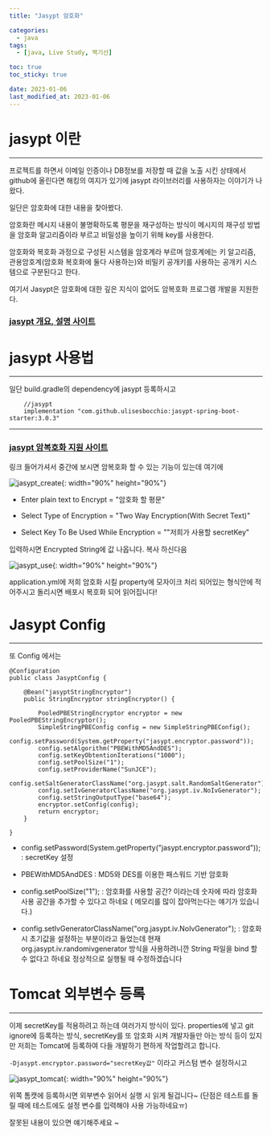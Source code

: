 ```yaml
---
title: "Jasypt 암호화"

categories:
  - java
tags:
  - [java, Live Study, 백기선]

toc: true
toc_sticky: true

date: 2023-01-06
last_modified_at: 2023-01-06
---
```


# jasypt 이란  
---
프로젝트를 하면서 이메일 인증이나 DB정보를 저장할 때 값을 노출 시킨 상태에서 github에 올린다면 해킹의 여지가 있기에 jasypt 라이브러리를 사용하자는 이야기가 나왔다.  

일단은 암호화에 대한 내용을 찾아봤다.  

암호화란 메시지 내용이 불명확하도록 평문을 재구성하는 방식이 메시지의 재구성 방법을 암호화 알고리즘이라 부르고 비밀성을 높이기 위해 key를 사용한다.

암호화와 복호화 과정으로 구성된 시스템을 암호계라 부르며 암호계에는 키 알고리즘, 관용암호계(암호화 복호화에 둘다 사용하는)와 비밀키 공개키를 사용하는 공개키 시스템으로 구분된다고 한다.

여기서 Jasypt은 암호화에 대한 깊은 지식이 없어도 암복호화 프로그램 개발을 지원한다.

### [jasypt 개요, 설명 사이트](https://www.egovframe.go.kr/wiki/doku.php?id=egovframework:rte2:fdl:encryption_decryption)  


# jasypt 사용법  
---


일단 build.gradle의 dependency에 jasypt 등록하시고
```
    //jasypt
    implementation "com.github.ulisesbocchio:jasypt-spring-boot-starter:3.0.3"
```
---

### [jasypt 암복호화 지원 사이트](https://www.devglan.com/online-tools/jasypt-online-encryption-decryption)

링크 들어가셔서 중간에 보시면 암복호화 할 수 있는 기능이 있는데 여기에

![jasypt_create](/img/posts/jasypt/jasypt1.PNG){: width="90%" height="90%"}

- Enter plain text to Encrypt = "암호화 할 평문"

- Select Type of Encryption = "Two Way Encryption(With Secret Text)"

- Select Key To Be Used While Encryption = ""저희가 사용할 secretKey"

입력하시면 Encrypted String에 값 나옵니다. 복사 하신다음

![jasypt_use](/img/posts/jasypt/jasypt2.PNG){: width="90%" height="90%"}

application.yml에 저희 암호화 시킬 property에 모자이크 처리 되어있는 형식안에 적어주시고 돌리시면 배포시 복호화 되어 읽어집니다!

# Jasypt Config  
---
또 Config 에서는

```
@Configuration
public class JasyptConfig {

    @Bean("jasyptStringEncryptor")
    public StringEncryptor stringEncryptor() {

        PooledPBEStringEncryptor encryptor = new PooledPBEStringEncryptor();
        SimpleStringPBEConfig config = new SimpleStringPBEConfig();
        config.setPassword(System.getProperty("jasypt.encryptor.password"));
        config.setAlgorithm("PBEWithMD5AndDES");
        config.setKeyObtentionIterations("1000");
        config.setPoolSize("1");
        config.setProviderName("SunJCE");
        config.setSaltGeneratorClassName("org.jasypt.salt.RandomSaltGenerator");
        config.setIvGeneratorClassName("org.jasypt.iv.NoIvGenerator");
        config.setStringOutputType("base64");
        encryptor.setConfig(config);
        return encryptor;
    }

}
```

- config.setPassword(System.getProperty("jasypt.encryptor.password")); : secretKey 설정

- PBEWithMD5AndDES : MD5와 DES를 이용한 패스워드 기반 암호화

- config.setPoolSize("1"); : 암호화를 사용할 공간? 이라는데 숫자에 따라 암호화 사용 공간을 추가할 수 있다고 하네요 ( 메모리를 많이 잡아먹는다는 얘기가 있습니다.)

- config.setIvGeneratorClassName("org.jasypt.iv.NoIvGenerator"); :  암호화 시 초기값을 설정하는 부분이라고 들었는데 현재 org.jasypt.iv.randomivgenerator 방식을 사용하려니깐 String 파일을 bind 할 수 없다고 하네요 정상적으로 실행될 때 수정하겠습니다


# Tomcat 외부변수 등록  
---

이제 secretKey를 적용하려고 하는데 여러가지 방식이 있다. properties에 넣고 git ignore에 등록하는 방식, secretKey를 또 암호화 시켜 개발자들만 아는 방식 등이 있지만 저희는 Tomcat에 등록하여 다들 개발하기 편하게 작업할려고 합니다.
  

`-Djasypt.encryptor.password="secretKey값"` 이라고 커스텀 변수 설정하시고

![jasypt_tomcat](/img/posts/jasypt/jasypt3.PNG){: width="90%" height="90%"}

위쪽 톰캣에 등록하시면 외부변수 읽어서 실행 시 읽게 될겁니다~ (단점은 테스트를 돌릴 때에 테스트에도 설정 변수를 입력해야 사용 가능하네요ㅠ)

잘못된 내용이 있으면 얘기해주세요 ~
